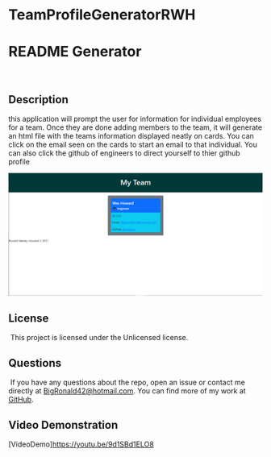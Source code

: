 # TeamProfileGeneratorRWH



# README Generator
  
 
  ​
## Description

this application will prompt the user for information for individual employees for a team. Once they are done adding members to the team, it will generate an html file with the teams information displayed neatly on cards. You can click on the email seen on the cards to start an email to that individual. You can also click the github of engineers to direct yourself to thier github profile

![myTeam Preview](util\myTeamPic.PNG "This shows a preview of myTeam with example text")

## License
  ​
This project is licensed under the Unlicensed license.
  
## Questions
  ​
If you have any questions about the repo, open an issue or contact me directly at BigRonald42@hotmail.com. You can find more of my work at [GitHub](https://github.com/BiggRonn/).

## Video Demonstration 
[VideoDemo]https://youtu.be/9d1SBd1ELO8
